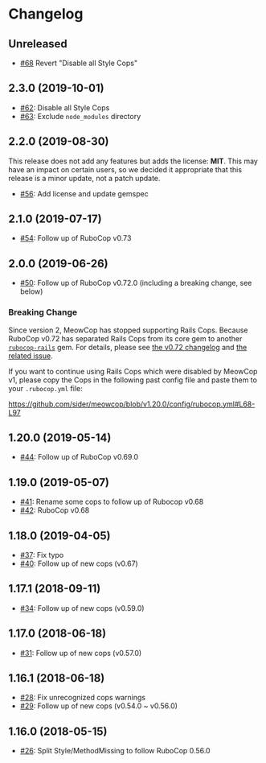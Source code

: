 # Changelog

## Unreleased

- [#68](https://github.com/sider/meowcop/pull/68) Revert "Disable all Style Cops"

## 2.3.0 (2019-10-01)

- [#62](https://github.com/sider/meowcop/pull/62): Disable all Style Cops
- [#63](https://github.com/sider/meowcop/pull/63): Exclude `node_modules` directory

## 2.2.0 (2019-08-30)

This release does not add any features but adds the license: **MIT**.
This may have an impact on certain users, so we decided it appropriate that this release is a minor update, not a patch update.

- [#56](https://github.com/sider/meowcop/pull/56): Add license and update gemspec

## 2.1.0 (2019-07-17)

- [#54](https://github.com/sider/meowcop/pull/54): Follow up of RuboCop v0.73

## 2.0.0 (2019-06-26)

- [#50](https://github.com/sider/meowcop/pull/50): Follow up of RuboCop v0.72.0 (including a breaking change, see below)

### Breaking Change

Since version 2, MeowCop has stopped supporting Rails Cops. Because RuboCop v0.72 has separated Rails Cops from its core gem to another [`rubocop-rails`](https://github.com/rubocop-hq/rubocop-rails) gem. For details, please see [the v0.72 changelog](https://github.com/rubocop-hq/rubocop/blob/v0.72.0/CHANGELOG.md) and [the related issue](https://github.com/rubocop-hq/rubocop/issues/5976).

If you want to continue using Rails Cops which were disabled by MeowCop v1, please copy the Cops in the following past config file and paste them to your `.rubocop.yml` file:

<https://github.com/sider/meowcop/blob/v1.20.0/config/rubocop.yml#L68-L97>

## 1.20.0 (2019-05-14)

- [#44](https://github.com/sider/meowcop/pull/44): Follow up of RuboCop v0.69.0

## 1.19.0 (2019-05-07)

- [#41](https://github.com/sider/meowcop/pull/41): Rename some cops to follow up of Rubocop v0.68
- [#42](https://github.com/sider/meowcop/pull/42): RuboCop v0.68

## 1.18.0 (2019-04-05)

- [#37](https://github.com/sider/meowcop/pull/37): Fix typo
- [#40](https://github.com/sider/meowcop/pull/40): Follow up of new cops (v0.67)

## 1.17.1 (2018-09-11)

- [#34](https://github.com/sider/meowcop/pull/34): Follow up of new cops (v0.59.0)

## 1.17.0 (2018-06-18)

- [#31](https://github.com/sider/meowcop/pull/31): Follow up of new cops (v0.57.0)

## 1.16.1 (2018-06-18)

- [#28](https://github.com/sider/meowcop/pull/28): Fix unrecognized cops warnings
- [#29](https://github.com/sider/meowcop/pull/29): Follow up of new cops (v0.54.0 ~ v0.56.0)

## 1.16.0 (2018-05-15)

- [#26](https://github.com/sider/meowcop/pull/26): Split Style/MethodMissing to follow RuboCop 0.56.0

